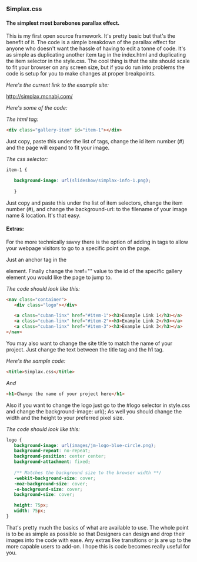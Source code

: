<h3>Simplax.css</h3>
<h4>The simplest most barebones parallax effect.</h4>

This is my first open source framework. It's pretty basic but that's the benefit of it.
The code is a simple breakdown of the parallax effect for anyone who doesn't want the hassle of having to edit a tonne of code. It's as simple as duplicating another item tag in the index.html and duplicating the item selector in the style.css. The cool thing is that the site should scale to fit your browser on any screen size, but if you do run into problems the code is setup for you to make changes at proper breakpoints.

_Here's the current link to the example site:_

http://simplax.mcnabj.com/

*Here's some of the code:*

*The html tag:*
 ```html
 <div class="gallery-item" id="item-1"></div>
 ```

Just copy, paste this under the list of tags, change the id item number (#) and the page will expand to fit your image.

*The css selector:*
 ```css
 item-1 {

	background-image: url(slideshow/simplax-info-1.png);
	
	}
 ```
Just copy and paste this under the list of item selectors, change the item number (#), and change the background-url: to the filename of your image name & location. It's that easy.


<h4>Extras:</h4>

For the more technically savvy there is the option of adding in tags to allow your webpage visitors to go to a specific point on the page.

Just an anchor tag in the <nav> element. Finally change the href="" value to the id of the specific gallery element you would like the page to jump to.

*The code should look like this:*
 ```html
 <nav class="container">
	<div class="logo"></div>

	<a class="cuban-linx" href="#item-1"><h3>Example Link 1</h3></a>
	<a class="cuban-linx" href="#item-2"><h3>Example Link 2</h3></a>
	<a class="cuban-linx" href="#item-3"><h3>Example Link 3</h3></a>
 </nav>
 ```

You may also want to change the site title to match the name of your project.
Just change the text between the title tag and the h1 tag.

*Here's the sample code:*
 ```html
 <title>Simplax.css</title>
 ```
*And*
 ```html
 <h1>Change the name of your project here</h1>
 ```

Also if you want to change the logo just go to the #logo selector in style.css and change the background-image: url();
As well you should change the width and the height to your preferred pixel size.

*The code should look like this:*
 ```css
 logo {
	background-image: url(images/jm-logo-blue-circle.png);
	background-repeat: no-repeat;
	background-position: center center;
	background-attachment: fixed;
	
	/** Matches the background size to the browser width **/
	-webkit-background-size: cover;
	-moz-background-size: cover;
	-o-background-size: cover;
	background-size: cover;

	height: 75px;
	width: 75px;
 }
 ```
That's pretty much the basics of what are available to use. The whole point is to be as simple as possible so that Designers can design and drop their images into the code with ease. Any extras like transitions or js are up to the more capable users to add-on. I hope this is code becomes really useful for you.